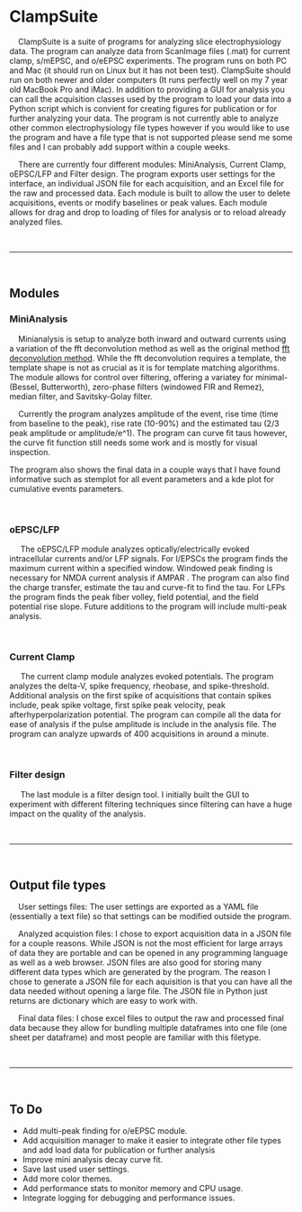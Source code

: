 # ClampSuite
&nbsp;&nbsp;&nbsp;&nbsp;ClampSuite is a suite of programs for analyzing slice electrophysiology data. The program can analyze data from ScanImage files (.mat) for current clamp, s/mEPSC, and o/eEPSC experiments. The program runs on both PC and Mac (it should run on Linux but it has not been test). ClampSuite should run on both newer and older computers (It runs perfectly well on my 7 year old MacBook Pro and iMac). In addition to providing a GUI for analysis you can call the acquisition classes used by the program to load your data into a Python script which is convient for creating figures for publication or for further analyzing your data. The program is not currently able to analyze other common electrophysiology file types however if you would like to use the program and have a file type that is not supported please send me some files and I can probably add support within a couple weeks.

&nbsp;&nbsp;&nbsp;&nbsp;There are currently four different modules: MiniAnalysis, Current Clamp, oEPSC/LFP and Filter design. The program exports user settings for the interface, an individual JSON file for each acquisition, and an Excel file for the raw and processed data. Each module is built to allow the user to delete acquisitions, events or modify baselines or peak values. Each module allows for drag and drop to loading of files for analysis or to reload already analyzed files.

<br/>

---

<br/>

## Modules

### MiniAnalysis
&nbsp;&nbsp;&nbsp;&nbsp;Minianalysis is setup to analyze both inward and outward currents using a variation of the fft deconvolution method as well as the original method [fft deconvolution method](https://pubmed.ncbi.nlm.nih.gov/23062335/). While the fft deconvolution requires a template, the template shape is not as crucial as it is for template matching algorithms. The module allows for control over filtering, offering a variatey for minimal-(Bessel, Butterworth), zero-phase filters (windowed FIR and Remez), median filter, and Savitsky-Golay filter. 

&nbsp;&nbsp;&nbsp;&nbsp;Currently the program analyzes amplitude of the event, rise time (time from baseline to the peak), rise rate (10-90%) and the estimated tau (2/3 peak amplitude or amplitude/e^1). The program can curve fit taus however, the curve fit function still needs some work and is mostly for visual inspection. 

The program also shows the final data in a couple ways that I have found informative such as stemplot for all event parameters and a kde plot for cumulative events parameters.

<br/>

### oEPSC/LFP
&nbsp;&nbsp;&nbsp;&nbsp; The oEPSC/LFP module analyzes optically/electrically evoked intracellular currents and/or LFP signals. For I/EPSCs the program finds the maximum current within a specified window. Windowed peak finding is necessary for NMDA current analysis if AMPAR . The program can also find the charge transfer, estimate the tau and curve-fit to find the tau. For LFPs the program finds the peak fiber volley, field potential, and the field potential rise slope. Future additions to the program will include multi-peak analysis.

<br/>

### Current Clamp
&nbsp;&nbsp;&nbsp;&nbsp; The current clamp module analyzes evoked potentials. The program analyzes the delta-V, spike frequency, rheobase, and spike-threshold. Additional analysis on the first spike of acquisitions that contain spikes include, peak spike voltage, first spike peak velocity, peak afterhyperpolarization potential. The program can compile all the data for ease of analysis if the pulse amplitude is include in the analysis file. The program can analyze upwards of 400 acquisitions in around a minute.

<br/>

### Filter design
&nbsp;&nbsp;&nbsp;&nbsp; The last module is a filter design tool. I initially built the GUI to experiment with different filtering techniques since filtering can have a huge impact on the quality of the analysis. 

<br/>

---

<br/>

## Output file types
&nbsp;&nbsp;&nbsp;&nbsp;User settings files: The user settings are exported as a YAML file (essentially a text file) so that settings can be modified outside the program. 

&nbsp;&nbsp;&nbsp;&nbsp;Analyzed acquistion files: I chose to export acquisition data in a JSON file for a couple reasons. While JSON is not the most efficient for large arrays of data they are portable and can be opened in any programming language as well as a web browser. JSON files are also good for storing many different data types which are generated by the program. The reason I chose to generate a JSON file for each aquisition is that you can have all the data needed without opening a large file. The JSON file in Python just returns are dictionary which are easy to work with.

&nbsp;&nbsp;&nbsp;&nbsp;Final data files: I chose excel files to output the raw and processed final data because they allow for bundling multiple dataframes into one file (one sheet per dataframe) and most people are familiar with this filetype.

<br/>

---

<br/>

## To Do
- Add multi-peak finding for o/eEPSC module.
- Add acquisition manager to make it easier to integrate other file types and add load data for publication or further analysis
- Improve mini analysis decay curve fit.
- Save last used user settings.
- Add more color themes.
- Add performance stats to monitor memory and CPU usage.
- Integrate logging for debugging and performance issues.
